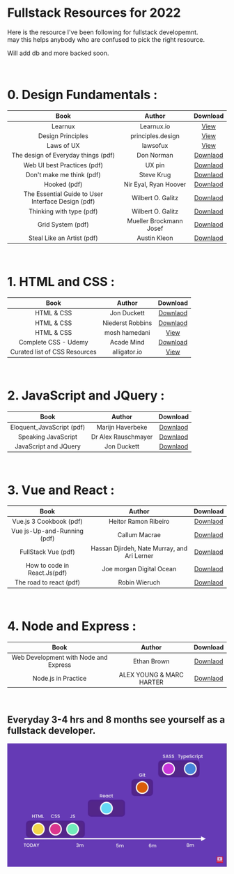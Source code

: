 # Fullstack Resources for 2022

Here is the resource I've been following for fullstack developemnt. </br>
may this helps anybody who are confused to pick the right resource. </br>

Will add db and more backed soon. 

</br>

# 0. Design Fundamentals :

|                        Book                        |         Author          |                                            Download                                            |
| :------------------------------------------------: | :---------------------: | :--------------------------------------------------------------------------------------------: |
|                      Learnux                       |       Learnux.io        |                                  [View](https://learnux.io/)                                   |
|                 Design Principles                  |    principles.design    |                               [View](https://principles.design/)                               |
|                     Laws of UX                     |        lawsofux         |                                 [View](https://lawsofux.com/)                                  |
|        The design of Everyday things (pdf)         |       Don Norman        | [Downlaod](https://drive.google.com/file/d/1ivjumCIZ2JnxrhYytSrNB-TrMbKXTCYh/view?usp=sharing) |
|            Web UI best Practices (pdf)             |         UX pin          | [Downlaod](https://drive.google.com/file/d/1GC3YlyAblpQ3mWad0qgfERLCNt1rFdKy/view?usp=sharing) |
|             Don't make me think (pdf)              |       Steve Krug        | [Downlaod](https://drive.google.com/file/d/1mXMrQqlgIjvAX7Gmu97K2EYvJ4Oh3tz_/view?usp=sharing) |
|                    Hooked (pdf)                    |  Nir Eyal, Ryan Hoover  | [Downlaod](https://drive.google.com/file/d/1mXMrQqlgIjvAX7Gmu97K2EYvJ4Oh3tz_/view?usp=sharing) |
| The Essential Guide to User Interface Design (pdf) |    Wilbert O. Galitz    | [Downlaod](https://drive.google.com/file/d/1M90uTrzOjATXF0nybxVVUHQ2MpnbVeh4/view?usp=sharing) |
|              Thinking with type (pdf)              |    Wilbert O. Galitz    | [Downlaod](https://drive.google.com/file/d/1ttcgzvkZLoI1hsk22mbXIoH6fjYJ3Xvy/view?usp=sharing) |
|                 Grid System (pdf)                  | Mueller Brockmann Josef | [Downlaod](https://drive.google.com/file/d/1ttcgzvkZLoI1hsk22mbXIoH6fjYJ3Xvy/view?usp=sharing) |
|             Steal Like an Artist (pdf)             |      Austin Kleon       | [Downlaod](https://drive.google.com/file/d/1ttcgzvkZLoI1hsk22mbXIoH6fjYJ3Xvy/view?usp=sharing) |

</br>

# 1. HTML and CSS :

|             Book              |      Author      |                                             Download                                             |
| :---------------------------: | :--------------: | :----------------------------------------------------------------------------------------------: |
|          HTML & CSS           |   Jon Duckett    |  [Downlaod](https://drive.google.com/file/d/1byqBxIWGjQ-bHepkTJKA9vAptlOJVM09/view?usp=sharing)  |
|          HTML & CSS           | Niederst Robbins |  [Downlaod](https://drive.google.com/file/d/1bChzGvK-wpdPQK4NVL0RT8K5xoNnHBPv/view?usp=sharing)  |
|          HTML & CSS           |  mosh hamedani   |                               [View](https://youtu.be/qz0aGYrrlhU)                               |
|     Complete CSS - Udemy      |    Acade Mind    | [Download](https://drive.google.com/drive/folders/1n0Z-zv_3ZLNci4azvmB_bKPXc8rjv7Qc?usp=sharing) |
| Curated list of CSS Resources |   alligator.io   |                         [View](https://alligator.io/css/css-resources/)                          |

</br>

# 2. JavaScript and JQuery :

|           Book            |       Author        |                                            Download                                            |
| :-----------------------: | :-----------------: | :--------------------------------------------------------------------------------------------: |
| Eloquent_JavaScript (pdf) |  Marijn Haverbeke   | [Downlaod](https://drive.google.com/file/d/1f5WkhkBe17Wmm-FMpdeUwxmwby2Z8vFe/view?usp=sharing) |
|    Speaking JavaScript    | Dr Alex Rauschmayer | [Downlaod](https://drive.google.com/file/d/1BjO3Fdzc_0RKBLkDHYiF6HQkqje_WcDD/view?usp=sharing) |
|   JavaScript and JQuery   |     Jon Duckett     | [Downlaod](https://drive.google.com/file/d/1GkXpYvkgywPxREfNFF7orZPhiZn_3efz/view?usp=sharing) |

</br>

# 3. Vue and React :

|             Book             |                   Author                    |                                            Download                                            |
| :--------------------------: | :-----------------------------------------: | :--------------------------------------------------------------------------------------------: |
|   Vue.js 3 Cookbook (pdf)    |            Heitor Ramon Ribeiro             | [Downlaod](https://drive.google.com/file/d/1VeNJqpTAu2B2xmW5VZ4LNZpfZMhJSeI6/view?usp=sharing) |
| Vue js-Up-and-Running (pdf)  |                Callum Macrae                | [Downlaod](https://drive.google.com/file/d/1pG82nW6Nrh7w0Kh27AkGVo6_uxmv86sv/view?usp=sharing) |
|     FullStack Vue (pdf)      | Hassan Djirdeh, Nate Murray, and Ari Lerner | [Downlaod](https://drive.google.com/file/d/1ogdjR_To8XZwEA1zAQbcR_4yXEPf4pad/view?usp=sharing) |
| How to code in React.Js(pdf) |          Joe morgan Digital Ocean           | [Downlaod](https://drive.google.com/file/d/1K8bRW3xuiS8Z-lqcrL7pcqRjhbnyzPRD/view?usp=sharing) |
|   The road to react (pdf)    |                Robin Wieruch                | [Downlaod](https://drive.google.com/file/d/1E9TXaWuan3TiPN76qWgTsTTqsSI6xC0U/view?usp=sharing) |

</br>

# 4. Node and Express :

|                 Book                  |          Author          |                                            Download                                            |
| :-----------------------------------: | :----------------------: | :--------------------------------------------------------------------------------------------: |
| Web Development with Node and Express |       Ethan Brown        | [Downlaod](https://drive.google.com/file/d/1q2KdP35koGHFv27G0UPFzJsTBf-eAoJD/view?usp=sharing) |
|          Node.js in Practice          | ALEX YOUNG & MARC HARTER | [Downlaod](https://drive.google.com/file/d/1I6dE6TyEeO89hafc4GiMhoGCSt8VOvL2/view?usp=sharing) |

</br>

## Everyday 3-4 hrs and 8 months see yourself as a fullstack developer.

![Illustration](illustration.png)
